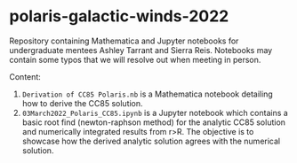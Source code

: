 # polaris-galactic-winds-2022
Repository containing Mathematica and Jupyter notebooks for undergraduate mentees Ashley Tarrant and Sierra Reis. Notebooks may contain some typos that we will resolve out when meeting in person. 

Content:
1. `Derivation of CC85 Polaris.nb` is a Mathematica notebook detailing how to derive the CC85 solution. 
2. `03March2022_Polaris_CC85.ipynb` is a Jupyter notebook which contains a basic root find (newton-raphson method) for the analytic CC85 solution and numerically integrated results from r>R. The objective is to showcase how the derived analytic solution agrees with the numerical solution. 
